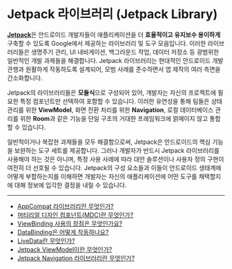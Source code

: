 # Jetpack 라이브러리 (Jetpack Library)

[**Jetpack**](https://developer.android.com/jetpack)은 안드로이드 개발자들이 애플리케이션을 더 **효율적이고 유지보수 용이하게** 구축할 수 있도록 Google에서 제공하는 라이브러리 및 도구 모음입니다. 이러한 라이브러리들은 생명주기 관리, UI 내비게이션, 백그라운드 작업, 데이터 저장소 등 광범위한 일반적인 개발 과제들을 해결합니다. Jetpack 라이브러리는 현대적인 안드로이드 개발 관행과 원활하게 작동하도록 설계되어, 모범 사례를 준수하면서 앱 제작의 여러 측면을 간소화합니다.

Jetpack의 라이브러리들은 **모듈식**으로 구성되어 있어, 개발자는 자신의 프로젝트에 필요한 특정 컴포넌트만 선택하여 포함할 수 있습니다. 이러한 유연성을 통해 팀들은 상태 관리를 위한 **ViewModel**, 화면 전환 처리를 위한 **Navigation**, 로컬 데이터베이스 관리를 위한 **Room**과 같은 기능을 단일 구조의 거대한 프레임워크에 얽매이지 않고 통합할 수 있습니다.

일반적이거나 복잡한 과제들을 모두 해결함으로써, Jetpack은 안드로이드의 핵심 기능을 보완하는 도구 세트를 제공합니다. 그러나 개발자가 반드시 Jetpack 라이브러리를 사용해야 하는 것은 아니며, 특정 사용 사례에 따라 대안 솔루션이나 사용자 정의 구현이 여전히 더 선호될 수 있습니다. Jetpack의 구성 요소들과 이들이 안드로이드 생태계에 어떻게 부합하는지를 이해하면 개발자는 자신의 애플리케이션에 어떤 도구를 채택할지에 대해 정보에 입각한 결정을 내릴 수 있습니다.

---

- [AppCompat 라이브러리란 무엇인가?](./AppCompat/README.md)
- [머티리얼 디자인 컴포넌트(MDC)란 무엇인가?](./MDC/README.md)
- [ViewBinding 사용의 장점은 무엇인가요?](./ViewBinding/README.md)
- [DataBinding은 어떻게 작동하나요?](./DataBinding/README.md)
- [LiveData란 무엇인가?](./LiveData/README.md)
- [Jetpack ViewModel이란 무엇인가?](./ViewModel/README.md)
- [Jetpack Navigation 라이브러리란 무엇인가?](./Navigation/README.md)